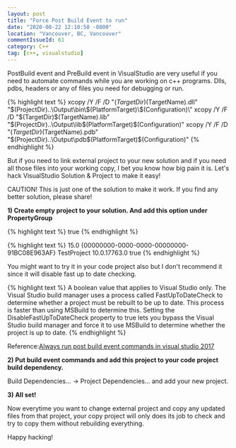 ```yaml
---
layout: post
title: "Force Post Build Event to run"
date: "2020-08-22 12:10:50 -0800"
location: "Vancouver, BC, Vancouver"
commentIssueId: 61
category: C++
tag: [c++, visualstudio]
---
```


PostBuild event and PreBuild event in VisualStudio are very useful if you need to automate commands while you are working on c++ programs. Dlls, pdbs, headers or any of files you need for debugging or run.

{% highlight text %}
xcopy /Y /F /D "$(TargetDir)$(TargetName).dll" "$(ProjectDir)..\Output\bin\$(PlatformTarget)\$(Configuration)\"
xcopy /Y /F /D "$(TargetDir)$(TargetName).lib" "$(ProjectDir)..\Output\lib\$(PlatformTarget)\$(Configuration)\"
xcopy /Y /F /D "$(TargetDir)$(TargetName).pdb" "$(ProjectDir)..\Output\pdb\$(PlatformTarget)\$(Configuration)\"
{% endhighlight %}

But if you need to link external project to your new solution and if you need all those files into your working copy, I bet you know how big pain it is. Let's hack VisualStudio Solution & Project to make it easy!

CAUTION! This is just one of the solution to make it work. If you find any better solution, please share!

<b>1) Create empty project to your solution. And add this option under PropertyGroup</b>

{% highlight text %}
<DisableFastUpToDateCheck>true</DisableFastUpToDateCheck>
{% endhighlight %}

{% highlight text %}
<PropertyGroup Label="Globals">
  <VCProjectVersion>15.0</VCProjectVersion>
  <ProjectGuid>{00000000-0000-0000-00000000-91BC08E963AF}</ProjectGuid>
  <RootNamespace>TestProject</RootNamespace>
  <WindowsTargetPlatformVersion>10.0.17763.0</WindowsTargetPlatformVersion>
  <DisableFastUpToDateCheck>true</DisableFastUpToDateCheck>
</PropertyGroup>
{% endhighlight %}

You might want to try it in your code project also but I don't recommend it since it will disable fast up to date checking.

{% highlight text %}
A boolean value that applies to Visual Studio only. The Visual Studio build manager uses a process called FastUpToDateCheck to determine whether a project must be rebuilt to be up to date. This process is faster than using MSBuild to determine this. Setting the DisableFastUpToDateCheck property to true lets you bypass the Visual Studio build manager and force it to use MSBuild to determine whether the project is up to date.
{% endhighlight %}

Reference:[Always run post build event commands in visual studio 2017](https://stackoverflow.com/questions/51228443/always-run-post-build-event-commands-in-visual-studio-2017/51230663)

<b>2) Put build event commands and add this project to your code project build dependency.</b>

Build Dependencies... -> Project Dependencies... and add your new project.

<b>3) All set! </b>

Now everytime you want to change external project and copy any updated files from that project, your copy project will only does its job to check and try to copy them without rebuilding everything.

Happy hacking!
